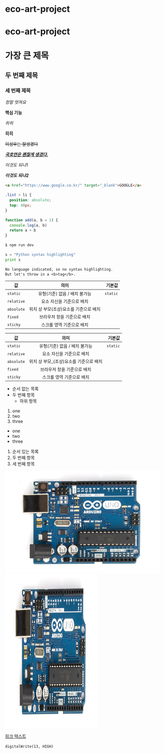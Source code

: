 # eco-art-project

<h1>eco-art-project</h1>

# 가장 큰 제목

## 두 번째  제목

### 세 번째 제목

*정말 멋져요*

**핵심 기능**

<em>히히</em>

<strong>히히</strong>

<del>이성우는 잘생겼다</del>

<u><em><strong>국호연은 괜찮게 생겼다.</strong></em></u>

_이것도 되나1_

__*이것도 되나2*__

```html
<a href="https://www.google.co.kr/" target="_blank">GOOGLE</a>
```

```css
.list > li {
  position: absolute;
  top: 40px;
}
```

```javascript
function add(a, b = 1) {
  console.log(a, b)
  return a + b
}
```

```bash
$ npm run dev
```
 
```python
s = "Python syntax highlighting"
print s
```
 
```plaintext
No language indicated, so no syntax highlighting. 
But let's throw in a <b>tag</b>.
```
| 값 | 의미 | 기본값 |
|---|:---:|---:|
| `static` | 유형(기준) 없음 / 배치 불가능 | `static` |
| `relative` | 요소 자신을 기준으로 배치 |  |
| `absolute` | 위치 상 부모(조상)요소를 기준으로 배치 |  |
| `fixed` | 브라우저 창을 기준으로 배치 |  |
| `sticky` | 스크롤 영역 기준으로 배치 |  |

값 | 의미 | 기본값
---|:---:|---:
`static` | 유형(기준) 없음 / 배치 불가능 | `static`
`relative` | 요소 자신을 기준으로 배치 |
`absolute` | 위치 상 부모_(조상)요소를 기준으로 배치 |
`fixed` | 브라우저 창을 기준으로 배치 |
`sticky` | 스크롤 영역 기준으로 배치 |

- 순서 없는 목록
- 두 번째 항목
  - 하위 항목

<ol>
  <li>one</li>
  <li>two</li>
  <li>three</li>
</ol>

<ul>
  <li>one</li>
  <li>two</li>
  <li>three</li>
</ul>

1. 순서 있는 목록
2. 두 번째 항목
3. 세 번째 항목

![아두이노](Arduino_Uno_006.jpg)
<img src="Arduino_Uno_006.jpg" width="300" height="500"/>

[링크 텍스트](http://namu.wiki/w/%ED%83%80%EC%B9%B4%EB%82%98%EC%8B%9C%20%ED%98%B8%EC%8B%9C%EB%85%B8)

`digitalWrite(13, HIGH)`

